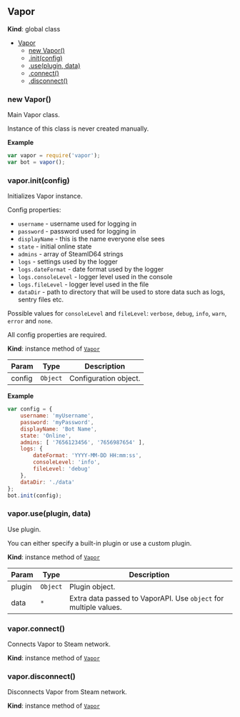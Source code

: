 <a name="Vapor"></a>
## Vapor
**Kind**: global class  

* [Vapor](#Vapor)
  * [new Vapor()](#new_Vapor_new)
  * [.init(config)](#Vapor+init)
  * [.use(plugin, data)](#Vapor+use)
  * [.connect()](#Vapor+connect)
  * [.disconnect()](#Vapor+disconnect)

<a name="new_Vapor_new"></a>
### new Vapor()
Main Vapor class.

Instance of this class is never created manually.

**Example**  
```js
var vapor = require('vapor');
var bot = vapor();
```
<a name="Vapor+init"></a>
### vapor.init(config)
Initializes Vapor instance.

Config properties:
* `username` - username used for logging in
* `password` - password used for logging in
* `displayName` - this is the name everyone else sees
* `state` - initial online state
* `admins` - array of SteamID64 strings
* `logs` - settings used by the logger
* `logs.dateFormat` - date format used by the logger
* `logs.consoleLevel` - logger level used in the console
* `logs.fileLevel` - logger level used in the file
* `dataDir` - path to directory that will be used to store data such as logs, sentry files etc.

Possible values for `consoleLevel` and `fileLevel`: `verbose`, `debug`, `info`, `warn`, `error` and `none`.

All config properties are required.

**Kind**: instance method of <code>[Vapor](#Vapor)</code>  

| Param | Type | Description |
| --- | --- | --- |
| config | <code>Object</code> | Configuration object. |

**Example**  
```js
var config = {
    username: 'myUsername',
    password: 'myPassword',
    displayName: 'Bot Name',
    state: 'Online',
    admins: [ '7656123456', '7656987654' ],
    logs: {
        dateFormat: 'YYYY-MM-DD HH:mm:ss',
        consoleLevel: 'info',
        fileLevel: 'debug'
    },
    dataDir: './data'
};
bot.init(config);
```
<a name="Vapor+use"></a>
### vapor.use(plugin, data)
Use plugin.

You can either specify a built-in plugin or use a custom plugin.

**Kind**: instance method of <code>[Vapor](#Vapor)</code>  

| Param | Type | Description |
| --- | --- | --- |
| plugin | <code>Object</code> | Plugin object. |
| data | <code>\*</code> | Extra data passed to VaporAPI. Use `object` for multiple values. |

<a name="Vapor+connect"></a>
### vapor.connect()
Connects Vapor to Steam network.

**Kind**: instance method of <code>[Vapor](#Vapor)</code>  
<a name="Vapor+disconnect"></a>
### vapor.disconnect()
Disconnects Vapor from Steam network.

**Kind**: instance method of <code>[Vapor](#Vapor)</code>  
